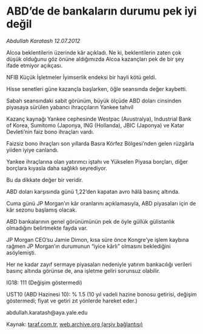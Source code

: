# ABD’de de bankaların durumu pek iyi değil

*Abdullah Karatash 12.07.2012*

<div class="yazi"><p>Alcoa beklentilerin üzerinde kâr açıkladı. Ne ki, beklentilerin zaten çok düşük olduğunu göz önüne aldığımızda Alcoa kazançları pek de bir şey ifade etmiyor açıkçası.</p>
<p>NFIB Küçük İşletmeler İyimserlik endeksi bir hayli kötü geldi.</p>
<p>Hisse senetleri güne kazançla başlarken, öğle seansında değer kaybetti.</p>
<p>Sabah seansındaki sabit görünüm, büyük ölçüde ABD doları cinsinden piyasaya sürülen yabancı ihraççıların Yankee tahvil</p>
<p>Kazanç kaynağı Yankee cephesinde Westpac (Avustralya), Industrial Bank of Korea, Sumitomo (Japonya, ING (Hollanda), JBIC (Japonya) ve Katar Devleti’nin faiz bono ihraçları vardı.</p>
<p>Faizsiz bono ihraçları son yıllarda Basra Körfez Bölgesi’nden gelen rüzgârla yiiden iyiye canlandı.</p>
<p>Yankee ihraçlarına olan yatırımcı iştahı ve Yükselen Piyasa borçları, diğer borçlara kıyasla daha sağlıklı seyrediyor.</p>
<p>Bu da dikkate değer bir veridir.</p>
<p>ABD doları karşısında günü 1,22’den kapatan avro hâlâ basınç altında.</p>
<p>Cuma günü JP Morgan’ın kâr oranlarını açıklamasıyla, ABD piyasaları için de kâr sezonu başlamış olacak.</p>
<p>ABD bankalarının genel görünümünün pek de öyle güllük gülistanlık olmadığını belirtmekte fayda var.</p>
<p>JP Morgan CEO’su Jamie Dimon, kısa süre önce Kongre’ye işlem kaybına rağmen JP Morgan’ın durumunun “iyice kârlı” olmasını beklediğini asöylemişti.</p>
<p>Her ne kadar zayıf sermaye piyasaları nedeniyle yatırım bankacılığı verileri basınç altında görünse de, ana işletme geliri sorunsuz olabilir.</p>
<p>IG18: 111 (Değişim göstermedi)</p>
<p>UST10 (ABD Hazinesi 10): % 1.5 (10 yıl vadeli hazine bonosu getirisi, değişim göstermedi; fiyat ve getiri zıt yönlerde hareket eder.)</p>
<p>abdullah.karatash@aya.yale.edu</p>
</div>

Kaynak: [taraf.com.tr](http://www.taraf.com.tr/abdullah-karatash/makale-abd-de-de-bankalarin-durumu-pek-iyi-degil.htm), [web.archive.org (arşiv bağlantısı)](http://web.archive.org/web/20130909153411/http://www.taraf.com.tr/abdullah-karatash/makale-abd-de-de-bankalarin-durumu-pek-iyi-degil.htm)
